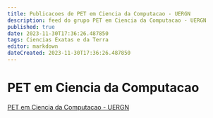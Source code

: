 ```yaml
---
title: Publicacoes de PET em Ciencia da Computacao - UERGN
description: feed do grupo PET em Ciencia da Computacao - UERGN
published: true
date: 2023-11-30T17:36:26.487850
tags: Ciencias Exatas e da Terra
editor: markdown
dateCreated: 2023-11-30T17:36:26.487850
---
```


# PET em Ciencia da Computacao
[PET em Ciencia da Computacao - UERGN](/grupo/100PETemCienciadaComputacaoUERGN.md)